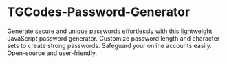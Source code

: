 # TGCodes-Password-Generator
Generate secure and unique passwords effortlessly with this lightweight JavaScript password generator. Customize password length and character sets to create strong passwords. Safeguard your online accounts easily. Open-source and user-friendly.

